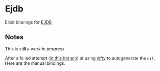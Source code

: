 # Ejdb

Elixir bindings for [EJDB](http://ejdb.org)

## Notes

This is still a *work in progress*

After a failed attempt ([in this branch](https://github.com/graffic/ejdb-elixir/tree/feat/nifty))
at using [nifty](https://github.com/parapluu/nifty) to autogenerate the `nif`.
Here are the manual bindings.
